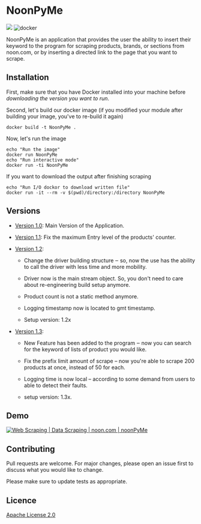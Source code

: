 # NoonPyMe

![](https://img.shields.io/apm/l/python?style=plastic)
![docker](https://img.shields.io/docker/cloud/build/DrStarkXavier/NoonPyMe/1.3)

NoonPyMe is an application that provides the user the ability to insert their keyword to the program for scraping products, brands, or sections from noon.com, or by inserting a directed link to the page that you want to scrape.

## Installation

First, make sure that you have Docker installed into your machine before _downloading the version you want to run_.

Second, let's build our docker image (if you modified your module after building your image, you've to re-build it again)

```shell
docker build -t NoonPyMe .
```

Now, let's run the image

```shell
echo "Run the image"
docker run NoonPyMe
echo "Run interactive mode"
docker run -ti NoonPyMe
```

If you want to download the output after finishing scraping

```shell
echo "Run I/O dockor to download written file"
docker run -it --rm -v $(pwd)/directory:/directory NoonPyMe
```

## Versions

- [Version 1.0](https://github.com/DrStarkXavier/NoonPyMe/tree/main/1.0): Main Version of the Application.
- [Version 1.1](https://github.com/DrStarkXavier/NoonPyMe/tree/main/1.1): Fix the maximum Entry level of the products' counter.
- [Version 1.2](https://github.com/DrStarkXavier/NoonPyMe/tree/main/1.2): 
  
  - Change the driver building structure ‒ so, now the use has the ability to call the driver with less time and more mobility.

  - Driver now is the main stream object. So, you don't need to care about re-engineering build setup anymore.

  - Product count is not a static method anymore.

  - Logging timestamp now is located to gmt timestamp.

  - Setup version: 1.2x
  
- [Version 1.3](https://github.com/DrStarkXavier/NoonPyMe/tree/main/1.3):

  - New Feature has been added to the program ‒ now you can search for the keyword of lists of product you would like.

  - Fix the prefix limit amount of scrape – now you're able to scrape 200 products at once, instead of 50 for each.

  - Logging time is now local – according to some demand from users to able to detect their faults.

  - setup version: 1.3x.

## Demo
[![Web Scraping | Data Scraping | noon.com | noonPyMe](https://img.youtube.com/vi/aKtLe3b46xw/0.jpg)](https://www.youtube.com/watch?v=aKtLe3b46xw)

## Contributing

Pull requests are welcome. For major changes, please open an issue first to discuss what you would like to change.

Please make sure to update tests as appropriate.

## Licence
[Apache License 2.0](https://github.com/DrStarkXavier/NoonPyMe/blob/main/LICENSE)
